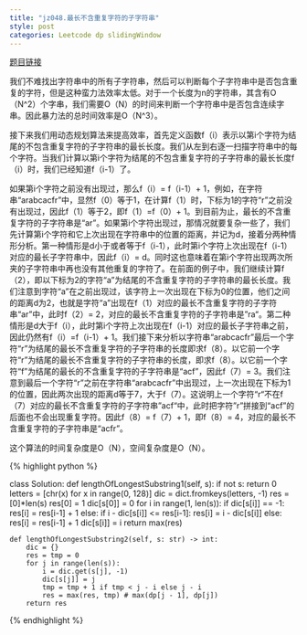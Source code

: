 ```yaml
---
title: "jz048.最长不含重复字符的子字符串"
style: post
categories: Leetcode dp slidingWindow
---
```


[题目链接](https://leetcode-cn.com/problems/zui-chang-bu-han-zhong-fu-zi-fu-de-zi-zi-fu-chuan-lcof/)

我们不难找出字符串中的所有子字符串，然后可以判断每个子字符串中是否包含重复的字符，但是这种蛮力法效率太低。对于一个长度为n的字符串，其含有O（N^2）个字串，我们需要O（N）的时间来判断一个字符串中是否包含连续字串。因此暴力法的总时间效率是O（N^3）。

接下来我们用动态规划算法来提高效率，首先定义函数f（i）表示以第i个字符为结尾的不包含重复字符的子字符串的最长长度。我们从左到右逐一扫描字符串中的每个字符。当我们计算以第i个字符为结尾的不包含重复字符的子字符串的最长长度f（i）时，我们已经知道f（i-1）了。

如果第i个字符之前没有出现过，那么f（i）= f（i-1）+ 1，例如，在字符串“arabcacfr”中，显然f（0）等于1，在计算f（1）时，下标为1的字符“r”之前没有出现过，因此f（1）等于2，即f（1）=f（0）+ 1。到目前为止，最长的不含重复字符的子字符串是“ar”。如果第i个字符出现过，那情况就要复杂一些了，我们先计算第i个字符和它上次出现在字符串中的位置的距离，并记为d，接着分两种情形分析。第一种情形是d小于或者等于f（i-1），此时第i个字符上次出现在f（i-1）对应的最长子字符串中，因此f（i）= d。同时这也意味着在第i个字符出现两次所夹的子字符串中再也没有其他重复的字符了。在前面的例子中，我们继续计算f（2），即以下标为2的字符“a”为结尾的不含重复字符的子字符串的最长长度。我们注意到字符“a”在之前出现过，该字符上一次出现在下标为0的位置，他们之间的距离d为2，也就是字符“a”出现在f（1）对应的最长不含重复字符的子字符串“ar”中，此时f（2）= 2，对应的最长不含重复字符的子字符串是”ra“。第二种情形是d大于f（i），此时第i个字符上次出现在f（i-1）对应的最长子字符串之前，因此仍然有f（i）=f（i-1）+ 1。我们接下来分析以字符串“arabcacfr”最后一个字符“r”为结尾的最长不含重复字符的子字符串的长度即求f（8）。以它前一个字符“r”为结尾的最长不含重复字符的子字符串的长度，即求f（8）。以它前一个字符“f”为结尾的最长的不含重复字符的子字符串是“acf”，因此f（7）= 3。我们注意到最后一个字符“r”之前在字符串“arabcacfr”中出现过，上一次出现在下标为1的位置，因此两次出现的距离d等于7，大于f（7）。这说明上一个字符“r“不在f（7）对应的最长不含重复字符的子字符串”acf“中，此时把字符”r”拼接到“acf”的后面也不会出现重复字符。因此f（8）= f（7）+ 1，即f（8）= 4，对应的最长不含重复字符的子字符串是“acfr”。

这个算法的时间复杂度是O（N），空间复杂度是O（N）。

{% highlight python %}

class Solution:
    def lengthOfLongestSubstring1(self, s):
        if not s:
            return 0
        letters = [chr(x) for x in range(0, 128)]
        dic = dict.fromkeys(letters, -1)
        res = [0]*len(s)
        res[0] = 1
        dic[s[0]] = 0
        for i in range(1, len(s)):
            if dic[s[i]] == -1:
                res[i] = res[i-1] + 1
            else:
                if i - dic[s[i]] <= res[i-1]:
                    res[i] = i - dic[s[i]]
                else:
                    res[i] = res[i-1] + 1
            dic[s[i]] = i
        return max(res)

    def lengthOfLongestSubstring2(self, s: str) -> int:
        dic = {}
        res = tmp = 0
        for j in range(len(s)):
            i = dic.get(s[j], -1)
            dic[s[j]] = j
            tmp = tmp + 1 if tmp < j - i else j - i
            res = max(res, tmp) # max(dp[j - 1], dp[j])
        return res

{% endhighlight %}

